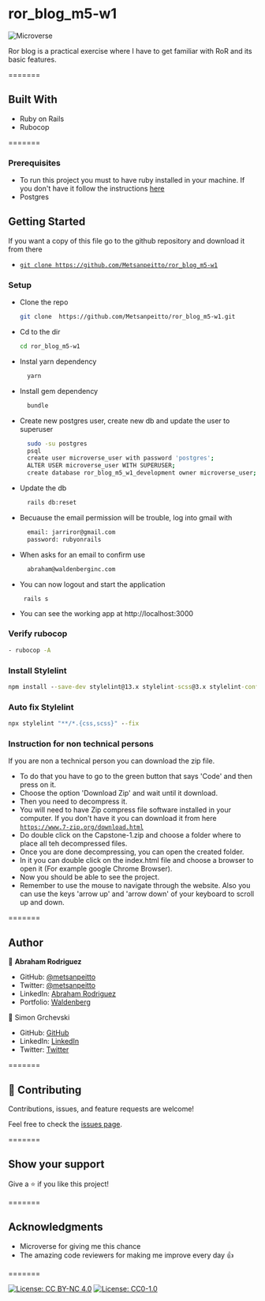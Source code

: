 # ror_blog_m5-w1

![Microverse](https://img.shields.io/badge/Microverse-blueviolet)

Ror blog is a practical exercise where I have to get familiar with RoR and its basic features.

=======

## Built With 

- Ruby on Rails
- Rubocop

=======

### Prerequisites

- To run this project you must to have ruby installed in your machine. If you don't have it
follow the instructions [here](https://www.ruby-lang.org/en/documentation/installation/)
- Postgres


## Getting Started

If you want a copy of this file go to the github repository and download it from there

- [`git clone https://github.com/Metsanpeitto/ror_blog_m5-w1`](https://github.com/Metsanpeitto/ror_blog_m5-w1)


### Setup

* Clone the repo
    ``` bash
    git clone  https://github.com/Metsanpeitto/ror_blog_m5-w1.git
    ```
  
* Cd to the dir 
    ``` bash
    cd ror_blog_m5-w1
    ```
* Instal yarn dependency
    ``` bash
      yarn
    ```
* Install gem dependency
    ``` bash
      bundle
    ```
* Create new postgres user, create new db and update the user to superuser
    ``` bash
      sudo -su postgres
      psql
      create user microverse_user with password 'postgres';
      ALTER USER microverse_user WITH SUPERUSER;
      create database ror_blog_m5_w1_development owner microverse_user;
    ```
* Update the db
  ``` bash
    rails db:reset
  ```

* Becuause the email permission will be trouble, log into gmail with
    ``` bash
      email: jarriror@gmail.com
      password: rubyonrails
    ```
* When asks for an email to confirm use
  ``` bash
    abraham@waldenberginc.com
  ```

* You can now logout and start the application
   ``` bas
    rails s
  ```
* You can see the working app at
  http://localhost:3000


### Verify rubocop

```cmd
- rubocop -A
```

### Install Stylelint

```cmd
npm install --save-dev stylelint@13.x stylelint-scss@3.x stylelint-config-standard@21.x stylelint-csstree-validator@1.x
```

### Auto fix Stylelint

```cmd
npx stylelint "**/*.{css,scss}" --fix
```

### Instruction for non technical persons

If you are non a technical person you can download the zip file.

- To do that you have to go to the green button that says 'Code' and then press on it.
- Choose the option 'Download Zip' and wait until it download.
- Then you need to decompress it.
- You will need to have Zip compress file software installed in your computer. If you don't have it you can download it from here
  [`https://www.7-zip.org/download.html`](https://www.7-zip.org/download.html)
- Do double click on the Capstone-1.zip and choose a folder where to place all teh decompressed files.
- Once you are done decompressing, you can open the created folder.
- In it you can double click on the index.html file and choose a browser to open it (For example google Chrome Browser).
- Now you should be able to see the project.
- Remember to use the mouse to navigate through the website. Also you can use the keys 'arrow up' and 'arrow down' of your keyboard
  to scroll up and down.

=======

## Author

👤 **Abraham Rodriguez**

- GitHub: [@metsanpeitto](https://github.com/Metsanpeitto)
- Twitter: [@metsanpeitto](https://twitter.com/home)
- LinkedIn: [Abraham Rodriguez](https://www.linkedin.com/in/abraham-rodriguez-3283a319a/)
- Portfolio: [Waldenberg](https://portfolio.waldenberginc.com)

👤 Simon Grchevski

- GitHub: [GitHub](https://github.com/SimonGrchevski)
- LinkedIn: [LinkedIn](https://www.linkedin.com/in/simon-grchevski-682935209/)
- Twitter: [Twitter](https://twitter.com/grchevski)

=======

## 🤝 Contributing

Contributions, issues, and feature requests are welcome!

Feel free to check the [issues page](../../issues/).

=======

## Show your support

Give a ⭐️ if you like this project!

=======

## Acknowledgments

- Microverse for giving me this chance
- The amazing code reviewers for making me improve every day :thumbsup:

=======

[![License: CC BY-NC 4.0](https://licensebuttons.net/l/by-nc/4.0/80x15.png)](https://creativecommons.org/licenses/by-nc/4.0/)
[![License: CC0-1.0](https://licensebuttons.net/l/zero/1.0/80x15.png)](http://creativecommons.org/publicdomain/zero/1.0/)

